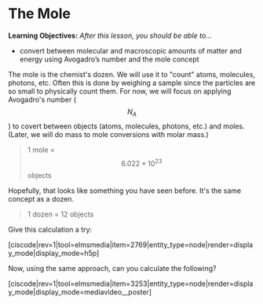 <div style="float:right;margin:auto"><ebook-button title="Avogadro's Number" link="https://genchem.science.psu.edu/01-2-avogadro%E2%80%99s-number"></ebook-button></div>

# The Mole


**Learning Objectives:** _After this lesson, you should be able to…_

* convert between molecular and macroscopic amounts of matter and energy using Avogadro’s number and the mole concept

The mole is the chemist's dozen.  We will use it to "count" atoms, molecules, photons, etc.  Often this is done by weighing a sample since the particles are so small to physically count them.  For now, we will focus on applying Avogadro's number ($$N_A$$) to covert between objects (atoms, molecules, photons, etc.) and moles. (Later, we will do mass to mole conversions with molar mass.)
> 1 mole = $$6.022\times10^{23}$$ objects 

Hopefully, that looks like something you have seen before.  It's the same concept as a dozen.
> 1 dozen = 12 objects

Give this calculation a try:

[ciscode|rev=1|tool=elmsmedia|item=2769|entity_type=node|render=display_mode|display_mode=h5p]

Now, using the same approach, can you calculate the following?


[ciscode|rev=1|tool=elmsmedia|item=3253|entity_type=node|render=display_mode|display_mode=mediavideo__poster]